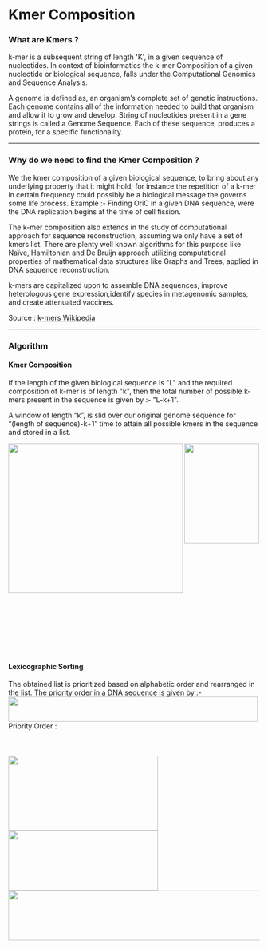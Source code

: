 # Kmer Composition

### What are Kmers ?

k-mer is a subsequent string of length 'K', in a given sequence of nucleotides. In context of bioinformatics the k-mer Composition of a given nucleotide or biological sequence, falls under the Computational Genomics and Sequence Analysis.

A genome is defined as, an organism’s complete set of genetic instructions. Each genome contains all of the information needed to build that organism and allow it to grow and develop. String of nucleotides present in a gene strings is called a Genome Sequence. Each of these sequence, produces a protein, for a specific functionality.

---

### Why do we need to find the Kmer Composition ?

We the kmer composition of a given biological sequence, to bring about any underlying property that it might hold; for instance the repetition of a k-mer in certain frequency could possibly be a biological message the governs some life process. Example :- Finding OriC in a given DNA sequence, were the DNA replication begins at the time of cell fission. 

The k-mer composition also extends in the study of computational approach for  sequence reconstruction, assuming we only have a set of kmers list. There are plenty well known algorithms for this purpose like Naïve, Hamiltonian and  De Bruijn approach utilizing computational properties of mathematical data structures like Graphs and Trees, applied in DNA sequence reconstruction.   

k-mers are capitalized upon to assemble DNA sequences, improve heterologous gene expression,identify species in metagenomic samples, and create attenuated vaccines.

Source : [k-mers Wikipedia](https://en.wikipedia.org/wiki/K-mer)  

---

### Algorithm

#### Kmer Composition
If the length of the given biological sequence is "L" and the required composition of k-mer is of length "k", then the total number of possible k-mers present in the sequence is given by :-          "L-k+1".

A window of length “k”, is slid over our original genome sequence for “(length of sequence)-k+1” time to attain all possible kmers in the sequence and stored in a list.



<img src="https://user-images.githubusercontent.com/65535504/94991050-fac2b200-059d-11eb-9bbd-6207965ba363.png" width="150" height="200">  

<img src="https://user-images.githubusercontent.com/65535504/94991116-660c8400-059e-11eb-9cf3-72c96ac75663.png" width="350" height="300 " align="Left">  
















<br /><br /><br /><br /><br /><br /><br /><br /><br /><br /><br /><br />
#### Lexicographic Sorting
The obtained list is prioritized based on alphabetic order and rearranged in the list. The priority order in a DNA sequence is given by :-
<img src="https://user-images.githubusercontent.com/65535504/94992502-05824480-05a8-11eb-83c5-b1a82a8260a3.png" width="500" height="50">  
Priority Order : <br /><br /><br /><br />
<img src="https://user-images.githubusercontent.com/65535504/94992621-f5b73000-05a8-11eb-84b1-d983159c7d83.jpg" width="300" height="150" align="left">
<img src="https://user-images.githubusercontent.com/65535504/94992635-13849500-05a9-11eb-9969-f1582d76c48d.jpg" width="300" height="120" align="left"> 
<br /><br /><br /><br /><br /><br /><br />
<img src="https://user-images.githubusercontent.com/65535504/94992560-775a8e00-05a8-11eb-9e71-b4050f0d96d1.png" width="550" height="100" align="left">
